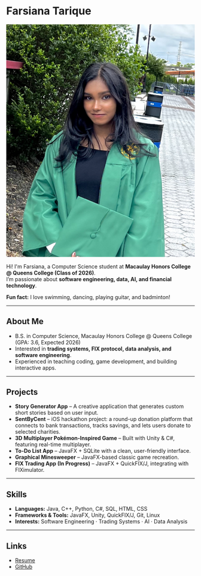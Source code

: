 # Farsiana Tarique

![Profile Photo](grad_photo.jpg)

Hi! I'm Farsiana, a Computer Science student at **Macaulay Honors College @ Queens College (Class of 2026)**.  
I’m passionate about **software engineering, data, AI, and financial technology**.  

**Fun fact:** I love swimming, dancing, playing guitar, and badminton!  

---

## About Me
- B.S. in Computer Science, Macaulay Honors College @ Queens College (GPA: 3.6, Expected 2026)  
- Interested in **trading systems, FIX protocol, data analysis, and software engineering**.  
- Experienced in teaching coding, game development, and building interactive apps.  

---

## Projects
- **Story Generator App** – A creative application that generates custom short stories based on user input.  
- **SentByCent** – iOS hackathon project: a round-up donation platform that connects to bank transactions, tracks savings, and lets users donate to selected charities.  
- **3D Multiplayer Pokémon-Inspired Game** – Built with Unity & C#, featuring real-time multiplayer.  
- **To-Do List App** – JavaFX + SQLite with a clean, user-friendly interface.  
- **Graphical Minesweeper** – JavaFX-based classic game recreation.  
- **FIX Trading App (In Progress)** – JavaFX + QuickFIX/J, integrating with FIXimulator.  

---

## Skills
- **Languages:** Java, C++, Python, C#, SQL, HTML, CSS  
- **Frameworks & Tools:** JavaFX, Unity, QuickFIX/J, Git, Linux  
- **Interests:** Software Engineering · Trading Systems · AI · Data Analysis  

---

## Links
- [Resume](https://docs.google.com/document/d/1oCkHJfe2U_B5--1k6S9QDZ4entLFpHyY/edit?usp=sharing&ouid=116983460914916306264&rtpof=true&sd=true)  
- [GitHub](https://github.com/TARIQUEF)  
